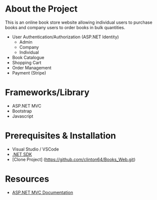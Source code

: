 # About the Project
This is an online book store website allowing individual users to purchase books and company users to order books in bulk quantities. 
* User Authentication/Authorization (ASP.NET Identity)
  * Admin
  * Company
  * Individual
* Book Catalogue
* Shopping Cart
* Order Management 
* Payment (Stripe)
# Frameworks/Library 
* ASP.NET MVC
* Bootstrap
* Javascript
# Prerequisites & Installation
* Visual Studio / VSCode
* [.NET SDK](https://download.visualstudio.microsoft.com/download/pr/4c0aaf08-3fa1-4fa0-8435-73b85eee4b32/e8264b3530b03b74b04ecfcf1666fe93/dotnet-sdk-7.0.306-win-x64.exe)
* [Clone Project] (https://github.com/clinton64/Books_Web.git)
# Resources
* [ASP.NET MVC Documentation](https://learn.microsoft.com/en-us/aspnet/mvc/overview/getting-started/introduction/getting-started)

